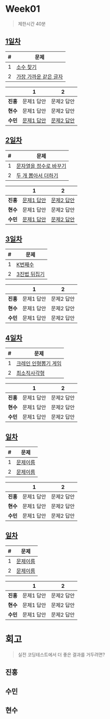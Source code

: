 # Week01

> 제한시간 40분

## [1일차](Day1)

| #   | 문제                                                                                      |
| --- | ----------------------------------------------------------------------------------------- |
| 1   | [소수 찾기](https://school.programmers.co.kr/learn/courses/30/lessons/12921)              |
| 2   | [가장 가까운 같은 글자](https://school.programmers.co.kr/learn/courses/30/lessons/142086) |

|        | 1          | 2          |
| ------ | ---------- | ---------- |
| **진홍** | 문제1 답안 | 문제2 답안 |
| **현수** | 문제1 답안 | 문제2 답안 |
| **수민** | [문제1 답안](Day1/ysm1.java) | [문제2 답안](Day1/ysm2.java) |

<!-- 불참 시 작성 -->
<!--
> 홍길동 불참 (컨디션 난조)
-->

## [2일차](Day2)

| #   | 문제                                                                                      |
| --- | ----------------------------------------------------------------------------------------- |
| 1   | [문자열을 정수로 바꾸기](https://school.programmers.co.kr/learn/courses/30/lessons/12925) |
| 2   | [두 개 뽑아서 더하기](https://school.programmers.co.kr/learn/courses/30/lessons/68644)    |

|        | 1          | 2          |
| ------ | ---------- | ---------- |
| **진홍** | [문제1 답안](Day2/kjh1.kt) | [문제2 답안](Day2/kjh2.kt) |
| **현수** | 문제1 답안 | 문제2 답안 |
| **수민** | [문제1 답안](Day2/ysm1.java) | [문제2 답안](Day2/ysm2.java) |

<!-- 불참 시 작성 -->
<!--
> 홍길동 불참 (컨디션 난조)
-->

## [3일차](Day3)

| #   | 문제                                                                            |
| --- | ------------------------------------------------------------------------------- |
| 1   | [K번째수](https://school.programmers.co.kr/learn/courses/30/lessons/42748)      |
| 2   | [3진법 뒤집기](https://school.programmers.co.kr/learn/courses/30/lessons/68935) |

|        | 1          | 2          |
| ------ | ---------- | ---------- |
| **진홍** | 문제1 답안 | 문제2 답안 |
| **현수** | 문제1 답안 | 문제2 답안 |
| **수민** | 문제1 답안 | 문제2 답안 |

<!-- 불참 시 작성 -->
<!--
> 홍길동 불참 (컨디션 난조)
-->

## [4일차](Day4)

| #   | 문제                                                                                    |
| --- | --------------------------------------------------------------------------------------- |
| 1   | [크레인 인형뽑기 게임](https://school.programmers.co.kr/learn/courses/30/lessons/64061) |
| 2   | [최소직사각형](https://school.programmers.co.kr/learn/courses/30/lessons/86491)         |

|        | 1          | 2          |
| ------ | ---------- | ---------- |
| **진홍** | 문제1 답안 | 문제2 답안 |
| **현수** | 문제1 답안 | 문제2 답안 |
| **수민** | 문제1 답안 | 문제2 답안 |

<!-- 불참 시 작성 -->
<!--
> 홍길동 불참 (컨디션 난조)
-->

## [일차](Day)

| #   | 문제                 |
| --- | -------------------- |
| 1   | [문제이름](문제링크) |
| 2   | [문제이름](문제링크) |

|        | 1          | 2          |
| ------ | ---------- | ---------- |
| **진홍** | 문제1 답안 | 문제2 답안 |
| **현수** | 문제1 답안 | 문제2 답안 |
| **수민** | 문제1 답안 | 문제2 답안 |

<!-- 불참 시 작성 -->
<!--
> 홍길동 불참 (컨디션 난조)
-->

## [일차](Day)

| #   | 문제                 |
| --- | -------------------- |
| 1   | [문제이름](문제링크) |
| 2   | [문제이름](문제링크) |

|        | 1          | 2          |
| ------ | ---------- | ---------- |
| **진홍** | 문제1 답안 | 문제2 답안 |
| **현수** | 문제1 답안 | 문제2 답안 |
| **수민** | 문제1 답안 | 문제2 답안 |

<!-- 불참 시 작성 -->
<!--
> 홍길동 불참 (컨디션 난조)
-->

# 회고

> 실전 코딩테스트에서 더 좋은 결과를 거두려면?

## 진홍

## 수민

## 현수
